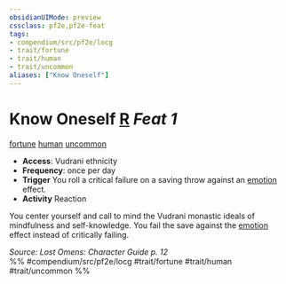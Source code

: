 ```yaml
---
obsidianUIMode: preview
cssclass: pf2e,pf2e-feat
tags:
- compendium/src/pf2e/locg
- trait/fortune
- trait/human
- trait/uncommon
aliases: ["Know Oneself"]
---
```

# Know Oneself  [R](/rules/core-rulebook/chapter-9-playing-the-game.md#Actions "Reaction") *Feat 1*  
[fortune](/rules/traits/fortune.md)  [human](/rules/traits/human.md)  [uncommon](/rules/traits/uncommon.md)  

- **Access**: Vudrani ethnicity
- **Frequency**: once per day
- **Trigger** You roll a critical failure on a saving throw against an [emotion](/rules/traits/emotion.md) effect.
- **Activity** Reaction

You center yourself and call to mind the Vudrani monastic ideals of mindfulness and self-knowledge. You fail the save against the [emotion](/rules/traits/emotion.md) effect instead of critically failing.

*Source: Lost Omens: Character Guide p. 12*  
%% #compendium/src/pf2e/locg #trait/fortune #trait/human #trait/uncommon %%